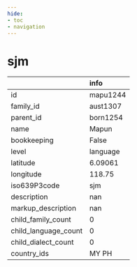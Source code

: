 ```yaml
---
hide:
- toc
- navigation
---
```

# sjm
|                      | info     |
|:---------------------|:---------|
| id                   | mapu1244 |
| family_id            | aust1307 |
| parent_id            | born1254 |
| name                 | Mapun    |
| bookkeeping          | False    |
| level                | language |
| latitude             | 6.09061  |
| longitude            | 118.75   |
| iso639P3code         | sjm      |
| description          | nan      |
| markup_description   | nan      |
| child_family_count   | 0        |
| child_language_count | 0        |
| child_dialect_count  | 0        |
| country_ids          | MY PH    |